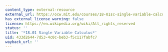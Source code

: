 ```yaml
---
content_type: external-resource
external_url: https://ocw.mit.edu/courses/18-01sc-single-variable-calculus-fall-2010/
has_external_license_warning: false
license: https://en.wikipedia.org/wiki/All_rights_reserved
status: ''
title: '*18.01 Single Variable Calculus*'
uid: 433d2644-7d53-4c0c-beb3-f5c117fabfc7
wayback_url: ''
---
```

